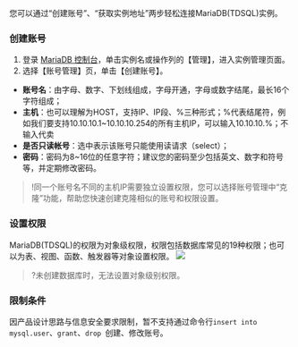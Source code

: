 您可以通过“创建账号”、“获取实例地址”两步轻松连接MariaDB(TDSQL)实例。

### 创建账号
1. 登录 [MariaDB 控制台](https://console.cloud.tencent.com/tdsql)，单击实例名或操作列的【管理】，进入实例管理页面。
2. 选择【账号管理】页，单击【创建账号】。
 -  **账号名**：由字母、数字、下划线组成，字母开通，字母或数字结尾，最长16个字符组成；
 -  **主机**：也可以理解为HOST，支持IP、IP段、%三种形式；%代表结尾符，例如我们要支持10.10.10.1~10.10.10.254的所有主机IP，可以输入10.10.10.%；不输入代卖
 -  **是否只读帐号**：选中表示该账号只能使用读请求（select）；
 -  **密码**：密码为8~16位的任意字符；建议您的密码至少包括英文、数字和符号等，并定期修改密码。
>!同一个账号名不同的主机IP需要独立设置权限，您可以选择账号管理中“克隆”功能，帮助您快速创建克隆相似的账号和权限设置。

### 设置权限
MariaDB(TDSQL)的权限为对象级权限，权限包括数据库常见的19种权限；也可以为表、视图、函数、触发器等对象设置权限。
![](https://main.qcloudimg.com/raw/40210cf2ae25618972fdec4887452289.png)
>?未创建数据库时，无法设置对象级别权限。

### 限制条件
因产品设计思路与信息安全要求限制，暂不支持通过命令行`insert into mysql.user`、`grant`、`drop `创建、修改账号。

